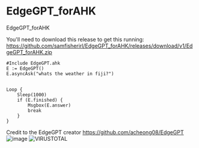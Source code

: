# EdgeGPT_forAHK
EdgeGPT_forAHK

You'll need to download this release to get this running: https://github.com/samfisherirl/EdgeGPT_forAHK/releases/download/v1/EdgeGPT_forAHK.zip
```autohotkey
#Include EdgeGPT.ahk
E := EdgeGPT()
E.asyncAsk("whats the weather in fiji?")


Loop {
    Sleep(1000)
    if (E.finished) {
        Msgbox(E.answer)
        break
    }
}
```


Credit to the EdgeGPT creator
https://github.com/acheong08/EdgeGPT
![image](https://github.com/samfisherirl/EdgeGPT_forAHK/assets/98753696/76573722-367a-4212-b457-10735e9628f0)
![VIRUSTOTAL](https://github.com/samfisherirl/EdgeGPT_forAHK/assets/98753696/6d45429b-4c72-4d19-b3cb-afb61680fdf7)

